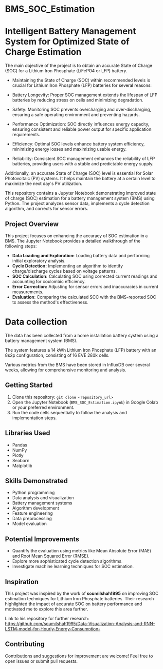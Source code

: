 # BMS_SOC_Estimation

# Intelligent Battery Management System for Optimized State of Charge Estimation

The main objective of the project is to obtain an accurate State of Charge (SOC) for a Lithium Iron Phosphate (LiFePO4 or LFP) battery.

- Maintaining the State of Charge (SOC) within recommended levels is crucial for Lithium Iron Phosphate (LFP) batteries for several reasons:

- Battery Longevity: Proper SOC management extends the lifespan of LFP batteries by reducing stress on cells and minimizing degradation.

- Safety: Monitoring SOC prevents overcharging and over-discharging, ensuring a safe operating environment and preventing hazards.

- Performance Optimization: SOC directly influences energy capacity, ensuring consistent and reliable power output for specific application requirements.

- Efficiency: Optimal SOC levels enhance battery system efficiency, minimizing energy losses and maximizing usable energy.

- Reliability: Consistent SOC management enhances the reliability of LFP batteries, providing users with a stable and predictable energy supply.

Additionally, an accurate State of Charge (SOC) level is essential for Solar Photovoltaic (PV) systems. It helps maintain the battery at a certain level to maximize the next day's PV utilization.

This repository contains a Jupyter Notebook demonstrating improved state of charge (SOC) estimation for a battery management system (BMS) using Python. The project analyzes sensor data, implements a cycle detection algorithm, and corrects for sensor errors.

## Project Overview

This project focuses on enhancing the accuracy of SOC estimation in a BMS. The Jupyter Notebook provides a detailed walkthrough of the following steps:

- **Data Loading and Exploration:** Loading battery data and performing initial exploratory analysis.
- **Cycle Detection:** Implementing an algorithm to identify charge/discharge cycles based on voltage patterns.
- **SOC Calculation:** Calculating SOC using corrected current readings and accounting for coulombic efficiency.
- **Error Correction:** Adjusting for sensor errors and inaccuracies in current measurements.
- **Evaluation:** Comparing the calculated SOC with the BMS-reported SOC to assess the method's effectiveness.

# Data collection

The data has been collected from a home installation battery system using a battery management system (BMS).

The system features a 14 kWh Lithium Iron Phosphate (LFP) battery with an 8s2p configuration, consisting of 16 EVE 280k cells.

Various metrics from the BMS have been stored in InfluxDB over several weeks, allowing for comprehensive monitoring and analysis.

## Getting Started

1. Clone this repository: `git clone <repository_url>`
2. Open the Jupyter Notebook (`BMS_SOC_Estimation.ipynb`) in Google Colab or your preferred environment.
3. Run the code cells sequentially to follow the analysis and implementation steps.

## Libraries Used

- Pandas
- NumPy
- Plotly
- Seaborn
- Matplotlib

## Skills Demonstrated

- Python programming
- Data analysis and visualization
- Battery management systems
- Algorithm development
- Feature engineering
- Data preprocessing
- Model evaluation

## Potential Improvements

- Quantify the evaluation using metrics like Mean Absolute Error (MAE) and Root Mean Squared Error (RMSE).
- Explore more sophisticated cycle detection algorithms.
- Investigate machine learning techniques for SOC estimation.

## Inspiration

This project was inspired by the work of **soumilshah1995** on improving SOC estimation techniques for Lithium Iron Phosphate batteries. Their research highlighted the impact of accurate SOC on battery performance and motivated me to explore this area further.

Link to his repository for further research: https://github.com/soumilshah1995/Data-Visualization-Analysis-and-RNN-LSTM-model-for-Hourly-Energy-Consumption-

## Contributing

Contributions and suggestions for improvement are welcome! Feel free to open issues or submit pull requests.
